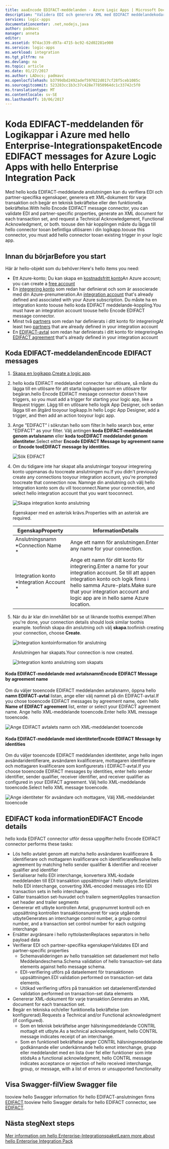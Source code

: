 ```yaml
---
title: aaaEncode EDIFACT-meddelanden - Azure Logic Apps | Microsoft Docs
description: "Validera EDI och generera XML med EDIFACT meddelandekodare i hello Enterprise-Integrationspaket för Logikappar i Azure"
services: logic-apps
documentationcenter: .net,nodejs,java
author: padmavc
manager: anneta
editor: 
ms.assetid: 974ac339-d97a-4715-bc92-62d02281e900
ms.service: logic-apps
ms.workload: integration
ms.tgt_pltfrm: na
ms.devlang: na
ms.topic: article
ms.date: 01/27/2017
ms.author: LADocs; padmavc
ms.openlocfilehash: b3799dbd2492adef597022d017cf28f5ceb1085c
ms.sourcegitcommit: 523283cc1b3c37c428e77850964dc1c33742c5f0
ms.translationtype: MT
ms.contentlocale: sv-SE
ms.lasthandoff: 10/06/2017
---
```

# <a name="encode-edifact-messages-for-azure-logic-apps-with-hello-enterprise-integration-pack"></a><span data-ttu-id="b7bd5-103">Koda EDIFACT-meddelanden för Logikappar i Azure med hello Enterprise-Integrationspaket</span><span class="sxs-lookup"><span data-stu-id="b7bd5-103">Encode EDIFACT messages for Azure Logic Apps with hello Enterprise Integration Pack</span></span>

<span data-ttu-id="b7bd5-104">Med hello koda EDIFACT-meddelande anslutningen kan du verifiera EDI och partner-specifika egenskaper, generera ett XML-dokument för varje transaktion och begär en teknisk bekräftelse eller den funktionella bekräftelse.</span><span class="sxs-lookup"><span data-stu-id="b7bd5-104">With hello Encode EDIFACT message connector, you can validate EDI and partner-specific properties, generate an XML document for each transaction set, and request a Technical Acknowledgement, Functional Acknowledgment, or both.</span></span>
<span data-ttu-id="b7bd5-105">toouse den här kopplingen måste du lägga till hello connector tooan befintliga utlösaren i din logikapp.</span><span class="sxs-lookup"><span data-stu-id="b7bd5-105">toouse this connector, you must add hello connector tooan existing trigger in your logic app.</span></span>

## <a name="before-you-start"></a><span data-ttu-id="b7bd5-106">Innan du börjar</span><span class="sxs-lookup"><span data-stu-id="b7bd5-106">Before you start</span></span>

<span data-ttu-id="b7bd5-107">Här är hello-objekt som du behöver:</span><span class="sxs-lookup"><span data-stu-id="b7bd5-107">Here's hello items you need:</span></span>

* <span data-ttu-id="b7bd5-108">Ett Azure-konto; Du kan skapa en [kostnadsfritt konto](https://azure.microsoft.com/free)</span><span class="sxs-lookup"><span data-stu-id="b7bd5-108">An Azure account; you can create a [free account](https://azure.microsoft.com/free)</span></span>
* <span data-ttu-id="b7bd5-109">En [integrering konto](logic-apps-enterprise-integration-create-integration-account.md) som redan har definierat och som är associerade med din Azure-prenumeration.</span><span class="sxs-lookup"><span data-stu-id="b7bd5-109">An [integration account](logic-apps-enterprise-integration-create-integration-account.md) that's already defined and associated with your Azure subscription.</span></span> <span data-ttu-id="b7bd5-110">Du måste ha en integration konto toouse hello koda EDIFACT meddelande-koppling.</span><span class="sxs-lookup"><span data-stu-id="b7bd5-110">You must have an integration account toouse hello Encode EDIFACT message connector.</span></span> 
* <span data-ttu-id="b7bd5-111">Minst två [partners](logic-apps-enterprise-integration-partners.md) som redan har definierats i ditt konto för integrering</span><span class="sxs-lookup"><span data-stu-id="b7bd5-111">At least two [partners](logic-apps-enterprise-integration-partners.md) that are already defined in your integration account</span></span>
* <span data-ttu-id="b7bd5-112">En [EDIFACT-avtal](logic-apps-enterprise-integration-edifact.md) som redan har definierats i ditt konto för integrering</span><span class="sxs-lookup"><span data-stu-id="b7bd5-112">An [EDIFACT agreement](logic-apps-enterprise-integration-edifact.md) that's already defined in your integration account</span></span>

## <a name="encode-edifact-messages"></a><span data-ttu-id="b7bd5-113">Koda EDIFACT-meddelanden</span><span class="sxs-lookup"><span data-stu-id="b7bd5-113">Encode EDIFACT messages</span></span>

1. <span data-ttu-id="b7bd5-114">[Skapa en logikapp](logic-apps-create-a-logic-app.md).</span><span class="sxs-lookup"><span data-stu-id="b7bd5-114">[Create a logic app](logic-apps-create-a-logic-app.md).</span></span>

2. <span data-ttu-id="b7bd5-115">hello koda EDIFACT meddelandet connector har utlösare, så måste du lägga till en utlösare för att starta logikappen som en utlösare för begäran.</span><span class="sxs-lookup"><span data-stu-id="b7bd5-115">hello Encode EDIFACT message connector doesn't have triggers, so you must add a trigger for starting your logic app, like a Request trigger.</span></span> <span data-ttu-id="b7bd5-116">Lägg till en utlösare hello logik App Designer, och sedan lägga till en åtgärd tooyour logikapp.</span><span class="sxs-lookup"><span data-stu-id="b7bd5-116">In hello Logic App Designer, add a trigger, and then add an action tooyour logic app.</span></span>

3.  <span data-ttu-id="b7bd5-117">Ange ”EDIFACT” i sökrutan hello som filter.</span><span class="sxs-lookup"><span data-stu-id="b7bd5-117">In hello search box, enter "EDIFACT" as your filter.</span></span> <span data-ttu-id="b7bd5-118">Välj antingen **koda EDIFACT-meddelandet genom avtalsnamn** eller **koda tooEDIFACT meddelandet genom identiteter**.</span><span class="sxs-lookup"><span data-stu-id="b7bd5-118">Select either **Encode EDIFACT Message by agreement name** or **Encode tooEDIFACT message by identities**.</span></span>
   
    ![Sök EDIFACT](media/logic-apps-enterprise-integration-edifact-encode/edifactdecodeimage1.png)  

3. <span data-ttu-id="b7bd5-120">Om du tidigare inte har skapat alla anslutningar tooyour integrering konto uppmanas du toocreate anslutningen nu.</span><span class="sxs-lookup"><span data-stu-id="b7bd5-120">If you didn't previously create any connections tooyour integration account, you're prompted toocreate that connection now.</span></span> <span data-ttu-id="b7bd5-121">Namnge din anslutning och välj hello integration konto som du vill tooconnect.</span><span class="sxs-lookup"><span data-stu-id="b7bd5-121">Name your connection, and select hello integration account that you want tooconnect.</span></span>

    ![Skapa integration konto anslutning](media/logic-apps-enterprise-integration-edifact-encode/edifactencodeimage1.png)  

    <span data-ttu-id="b7bd5-123">Egenskaper med en asterisk krävs.</span><span class="sxs-lookup"><span data-stu-id="b7bd5-123">Properties with an asterisk are required.</span></span>

    | <span data-ttu-id="b7bd5-124">Egenskap</span><span class="sxs-lookup"><span data-stu-id="b7bd5-124">Property</span></span> | <span data-ttu-id="b7bd5-125">Information</span><span class="sxs-lookup"><span data-stu-id="b7bd5-125">Details</span></span> |
    | --- | --- |
    | <span data-ttu-id="b7bd5-126">Anslutningsnamn *</span><span class="sxs-lookup"><span data-stu-id="b7bd5-126">Connection Name *</span></span> |<span data-ttu-id="b7bd5-127">Ange ett namn för anslutningen.</span><span class="sxs-lookup"><span data-stu-id="b7bd5-127">Enter any name for your connection.</span></span> |
    | <span data-ttu-id="b7bd5-128">Integration konto *</span><span class="sxs-lookup"><span data-stu-id="b7bd5-128">Integration Account *</span></span> |<span data-ttu-id="b7bd5-129">Ange ett namn för ditt konto för integrering.</span><span class="sxs-lookup"><span data-stu-id="b7bd5-129">Enter a name for your integration account.</span></span> <span data-ttu-id="b7bd5-130">Se till att appen integration konto och logik finns i hello samma Azure-plats.</span><span class="sxs-lookup"><span data-stu-id="b7bd5-130">Make sure that your integration account and logic app are in hello same Azure location.</span></span> |

5.  <span data-ttu-id="b7bd5-131">När du är klar din innehållet bör se ut liknande toothis exempel.</span><span class="sxs-lookup"><span data-stu-id="b7bd5-131">When you're done, your connection details should look similar toothis example.</span></span> <span data-ttu-id="b7bd5-132">toofinish skapa din anslutning och välj **skapa**.</span><span class="sxs-lookup"><span data-stu-id="b7bd5-132">toofinish creating your connection, choose **Create**.</span></span>

    ![Integration kontoinformation för anslutning](media/logic-apps-enterprise-integration-edifact-encode/edifactencodeimage2.png)

    <span data-ttu-id="b7bd5-134">Anslutningen har skapats.</span><span class="sxs-lookup"><span data-stu-id="b7bd5-134">Your connection is now created.</span></span>

    ![Integration konto anslutning som skapats](media/logic-apps-enterprise-integration-edifact-encode/edifactencodeimage4.png)

#### <a name="encode-edifact-message-by-agreement-name"></a><span data-ttu-id="b7bd5-136">Koda EDIFACT-meddelande med avtalsnamn</span><span class="sxs-lookup"><span data-stu-id="b7bd5-136">Encode EDIFACT Message by agreement name</span></span>

<span data-ttu-id="b7bd5-137">Om du väljer tooencode EDIFACT meddelanden avtalsnamn, öppna hello **namn EDIFACT-avtal** listan, ange eller välj namnet på din EDIFACT-avtal.</span><span class="sxs-lookup"><span data-stu-id="b7bd5-137">If you chose tooencode EDIFACT messages by agreement name, open hello **Name of EDIFACT agreement** list, enter or select your EDIFACT agreement name.</span></span> <span data-ttu-id="b7bd5-138">Ange hello XML-meddelande tooencode.</span><span class="sxs-lookup"><span data-stu-id="b7bd5-138">Enter hello XML message tooencode.</span></span>

![Ange EDIFACT avtalets namn och XML-meddelandet tooencode](media/logic-apps-enterprise-integration-edifact-encode/edifactencodeimage6.png)

#### <a name="encode-edifact-message-by-identities"></a><span data-ttu-id="b7bd5-140">Koda EDIFACT-meddelande med identiteter</span><span class="sxs-lookup"><span data-stu-id="b7bd5-140">Encode EDIFACT Message by identities</span></span>

<span data-ttu-id="b7bd5-141">Om du väljer tooencode EDIFACT meddelanden identiteter, ange hello ingen avsändaridentifierare, avsändaren kvalificerare, mottagaren identifierare och mottagaren kvalificerare som konfigurerats i EDIFACT-avtal.</span><span class="sxs-lookup"><span data-stu-id="b7bd5-141">If you choose tooencode EDIFACT messages by identities, enter hello sender identifier, sender qualifier, receiver identifier, and receiver qualifier as configured in your EDIFACT agreement.</span></span> <span data-ttu-id="b7bd5-142">Välj hello XML-meddelande tooencode.</span><span class="sxs-lookup"><span data-stu-id="b7bd5-142">Select hello XML message tooencode.</span></span>

![Ange identiteter för avsändare och mottagare, Välj XML-meddelandet tooencode](media/logic-apps-enterprise-integration-edifact-encode/edifactencodeimage7.png)

## <a name="edifact-encode-details"></a><span data-ttu-id="b7bd5-144">EDIFACT koda information</span><span class="sxs-lookup"><span data-stu-id="b7bd5-144">EDIFACT Encode details</span></span>

<span data-ttu-id="b7bd5-145">hello koda EDIFACT connector utför dessa uppgifter:</span><span class="sxs-lookup"><span data-stu-id="b7bd5-145">hello Encode EDIFACT connector performs these tasks:</span></span> 

* <span data-ttu-id="b7bd5-146">Lös hello avtalet genom att matcha hello avsändaren kvalificerare & identifierare och mottagaren kvalificerare och identifierare</span><span class="sxs-lookup"><span data-stu-id="b7bd5-146">Resolve hello agreement by matching hello sender qualifier & identifier and receiver qualifier and identifier</span></span>
* <span data-ttu-id="b7bd5-147">Serialiserar hello EDI interchange, konvertera XML-kodade meddelanden till EDI transaktion uppsättningar i hello utbyte.</span><span class="sxs-lookup"><span data-stu-id="b7bd5-147">Serializes hello EDI interchange, converting XML-encoded messages into EDI transaction sets in hello interchange.</span></span>
* <span data-ttu-id="b7bd5-148">Gäller transaktion set-huvudet och trailern segment</span><span class="sxs-lookup"><span data-stu-id="b7bd5-148">Applies transaction set header and trailer segments</span></span>
* <span data-ttu-id="b7bd5-149">Genererar ett utbyte kontrollen Antal, gruppnumret kontroll och en uppsättning kontrollen transaktionsnumret för varje utgående utbyte</span><span class="sxs-lookup"><span data-stu-id="b7bd5-149">Generates an interchange control number, a group control number, and a transaction set control number for each outgoing interchange</span></span>
* <span data-ttu-id="b7bd5-150">Ersätter avgränsare i hello nyttolasten</span><span class="sxs-lookup"><span data-stu-id="b7bd5-150">Replaces separators in hello payload data</span></span>
* <span data-ttu-id="b7bd5-151">Verifierar EDI och partner-specifika egenskaper</span><span class="sxs-lookup"><span data-stu-id="b7bd5-151">Validates EDI and partner-specific properties</span></span>
  * <span data-ttu-id="b7bd5-152">Schemavalideringen av hello transaktion set dataelement mot hello Meddelandeschema.</span><span class="sxs-lookup"><span data-stu-id="b7bd5-152">Schema validation of hello transaction-set data elements against hello message schema.</span></span>
  * <span data-ttu-id="b7bd5-153">EDI-verifiering utförs på dataelement för transaktionen uppsättningen.</span><span class="sxs-lookup"><span data-stu-id="b7bd5-153">EDI validation performed on transaction-set data elements.</span></span>
  * <span data-ttu-id="b7bd5-154">Utökad verifiering utförs på transaktion set dataelement</span><span class="sxs-lookup"><span data-stu-id="b7bd5-154">Extended validation performed on transaction-set data elements</span></span>
* <span data-ttu-id="b7bd5-155">Genererar XML-dokument för varje transaktion.</span><span class="sxs-lookup"><span data-stu-id="b7bd5-155">Generates an XML document for each transaction set.</span></span>
* <span data-ttu-id="b7bd5-156">Begär en tekniska och/eller funktionella bekräftelse (om konfigurerad).</span><span class="sxs-lookup"><span data-stu-id="b7bd5-156">Requests a Technical and/or Functional acknowledgment (if configured).</span></span>
  * <span data-ttu-id="b7bd5-157">Som en teknisk bekräftelse anger hälsningsmeddelande CONTRL mottagit ett utbyte.</span><span class="sxs-lookup"><span data-stu-id="b7bd5-157">As a technical acknowledgment, hello CONTRL message indicates receipt of an interchange.</span></span>
  * <span data-ttu-id="b7bd5-158">Som en funktionell bekräftelse anger CONTRL hälsningsmeddelande godkännande eller underkännande hello emot interchange, grupp eller meddelandet med en lista över fel eller funktioner som inte stöds</span><span class="sxs-lookup"><span data-stu-id="b7bd5-158">As a functional acknowledgment, hello CONTRL message indicates acceptance or rejection of hello received interchange, group, or message, with a list of errors or unsupported functionality</span></span>

## <a name="view-swagger-file"></a><span data-ttu-id="b7bd5-159">Visa Swagger-fil</span><span class="sxs-lookup"><span data-stu-id="b7bd5-159">View Swagger file</span></span>
<span data-ttu-id="b7bd5-160">tooview hello Swagger information för hello EDIFACT-anslutningen finns [EDIFACT](/connectors/edifact/).</span><span class="sxs-lookup"><span data-stu-id="b7bd5-160">tooview hello Swagger details for hello EDIFACT connector, see [EDIFACT](/connectors/edifact/).</span></span>

## <a name="next-steps"></a><span data-ttu-id="b7bd5-161">Nästa steg</span><span class="sxs-lookup"><span data-stu-id="b7bd5-161">Next steps</span></span>
[<span data-ttu-id="b7bd5-162">Mer information om hello Enterprise-Integrationspaket</span><span class="sxs-lookup"><span data-stu-id="b7bd5-162">Learn more about hello Enterprise Integration Pack</span></span>](logic-apps-enterprise-integration-overview.md "Lär dig mer om Enterprise-Integrationspaket") 

